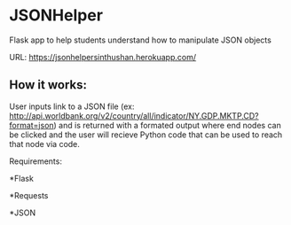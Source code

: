 # JSONHelper
Flask app to help students understand how to manipulate JSON objects

URL: https://jsonhelpersinthushan.herokuapp.com/

## How it works:

User inputs link to a JSON file (ex: http://api.worldbank.org/v2/country/all/indicator/NY.GDP.MKTP.CD?format=json) and is returned with a formated output where end nodes can be 
clicked and the user will recieve Python code that can be used to reach that node via code.

Requirements:

*Flask

*Requests

*JSON
